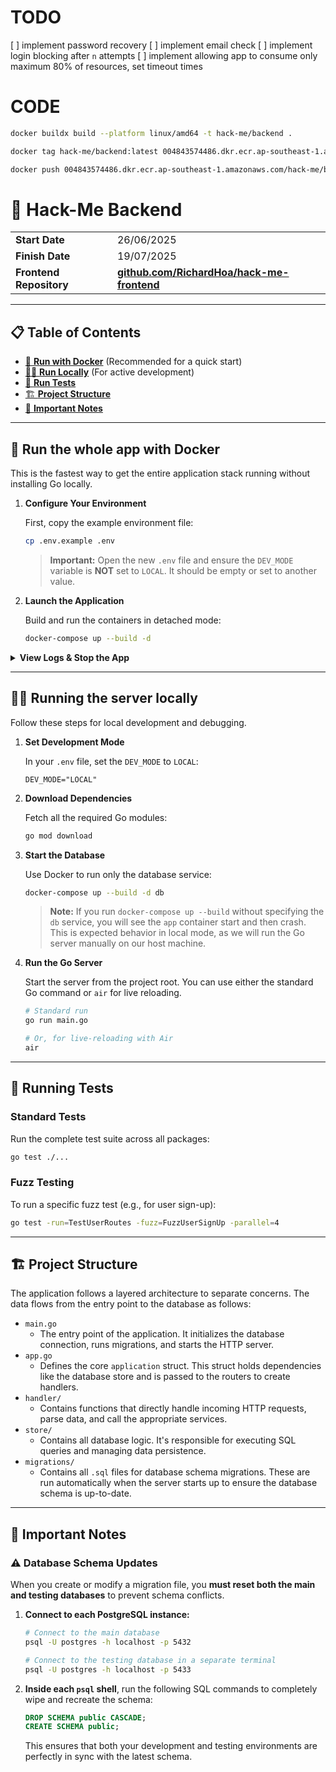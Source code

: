 # TODO
[ ] implement password recovery
[ ] implement email check
[ ] implement login blocking after `n` attempts
[ ] implement allowing app to consume only maximum 80% of resources, set timeout times


# CODE

```bash
docker buildx build --platform linux/amd64 -t hack-me/backend .

docker tag hack-me/backend:latest 004843574486.dkr.ecr.ap-southeast-1.amazonaws.com/hack-me/backend:latest

docker push 004843574486.dkr.ecr.ap-southeast-1.amazonaws.com/hack-me/backend:latest
```


# 🚀 Hack-Me Backend

| | |
| :--- | :--- |
| **Start Date** | 26/06/2025 |
| **Finish Date** | 19/07/2025 |
| **Frontend Repository** | [**github.com/RichardHoa/hack-me-frontend**](https://github.com/RichardHoa/hack-me-frontend) |

---

## 📋 Table of Contents

- [🐳 **Run with Docker**](#-run-the-whole-app-with-docker) (Recommended for a quick start)
- [🧑‍💻 **Run Locally**](#-running-the-server-locally) (For active development)
- [🧪 **Run Tests**](#-running-tests)
- [🏗️ **Project Structure**](#️-project-structure)
- [📝 **Important Notes**](#-important-notes)

---

## 🐳 Run the whole app with Docker

This is the fastest way to get the entire application stack running without installing Go locally.

1.  **Configure Your Environment**

    First, copy the example environment file:
    ```bash
    cp .env.example .env
    ```
    > **Important:** Open the new `.env` file and ensure the `DEV_MODE` variable is **NOT** set to `LOCAL`. It should be empty or set to another value.

2.  **Launch the Application**

    Build and run the containers in detached mode:
    ```bash
    docker-compose up --build -d
    ```

<details>
<summary><strong>View Logs & Stop the App</strong></summary>

To view the backend server logs in real-time:
```bash
docker-compose logs -f app
```

When you are finished, stop and remove all containers, networks, and volumes:
```bash
docker-compose down -v
```

</details>

---

## 🧑‍💻 Running the server locally

Follow these steps for local development and debugging.

1.  **Set Development Mode**

    In your `.env` file, set the `DEV_MODE` to `LOCAL`:
    ```env
    DEV_MODE="LOCAL"
    ```

2.  **Download Dependencies**

    Fetch all the required Go modules:
    ```bash
    go mod download
    ```

3.  **Start the Database**

    Use Docker to run only the database service:
    ```bash
    docker-compose up --build -d db
    ```
    > **Note:** If you run `docker-compose up --build` without specifying the `db` service, you will see the `app` container start and then crash. This is expected behavior in local mode, as we will run the Go server manually on our host machine.

4.  **Run the Go Server**

    Start the server from the project root. You can use either the standard Go command or `air` for live reloading.

    ```bash
    # Standard run
    go run main.go

    # Or, for live-reloading with Air
    air
    ```

---

## 🧪 Running Tests

### Standard Tests
Run the complete test suite across all packages:
```bash
go test ./...
```

### Fuzz Testing
To run a specific fuzz test (e.g., for user sign-up):
```bash
go test -run=TestUserRoutes -fuzz=FuzzUserSignUp -parallel=4
```

---

## 🏗️ Project Structure

The application follows a layered architecture to separate concerns. The data flows from the entry point to the database as follows:

-   `main.go`
    -   The entry point of the application. It initializes the database connection, runs migrations, and starts the HTTP server.
-   `app.go`
    -   Defines the core `application` struct. This struct holds dependencies like the database store and is passed to the routers to create handlers.
-   `handler/`
    -   Contains functions that directly handle incoming HTTP requests, parse data, and call the appropriate services.
-   `store/`
    -   Contains all database logic. It's responsible for executing SQL queries and managing data persistence.
-   `migrations/`
    -   Contains all `.sql` files for database schema migrations. These are run automatically when the server starts up to ensure the database schema is up-to-date.

---

## 📝 Important Notes

### ⚠️ Database Schema Updates

When you create or modify a migration file, you **must reset both the main and testing databases** to prevent schema conflicts.

1.  **Connect to each PostgreSQL instance:**

    ```bash
    # Connect to the main database
    psql -U postgres -h localhost -p 5432

    # Connect to the testing database in a separate terminal
    psql -U postgres -h localhost -p 5433
    ```

2.  **Inside each `psql` shell**, run the following SQL commands to completely wipe and recreate the schema:

    ```sql
    DROP SCHEMA public CASCADE;
    CREATE SCHEMA public;
    ```
    This ensures that both your development and testing environments are perfectly in sync with the latest schema.
